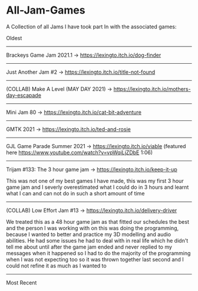 # All-Jam-Games
A Collection of all Jams I have took part In with the associated games:

Oldest
_________________________________________________________________________________________________________________________________________________________________________

Brackeys Game Jam 2021.1 ->  https://lexingto.itch.io/dog-finder

_________________________________________________________________________________________________________________________________________________________________________

Just Another Jam #2 -> https://lexingto.itch.io/title-not-found

_________________________________________________________________________________________________________________________________________________________________________

(COLLAB) Make A Level (MAY DAY 2021) -> https://lexingto.itch.io/mothers-day-escapade

_________________________________________________________________________________________________________________________________________________________________________

Mini Jam 80 -> https://lexingto.itch.io/cat-bit-adventure

_________________________________________________________________________________________________________________________________________________________________________

GMTK 2021 -> https://lexingto.itch.io/ted-and-rosie
_________________________________________________________________________________________________________________________________________________________________________

GJL Game Parade Summer 2021 -> https://lexingto.itch.io/viable (featured here https://www.youtube.com/watch?v=vpWqiLjZDbE 1:06)

_________________________________________________________________________________________________________________________________________________________________________

Trijam #133: The 3 hour game jam -> https://lexingto.itch.io/keep-it-up

This was not one of my best games I have made, this was my first 3 hour game jam and I severly overestimated what I could do in 3 hours and learnt what I can and can not do in such a short amount of time

_________________________________________________________________________________________________________________________________________________________________________

(COLLAB) Low Effort Jam #13 -> https://lexingto.itch.io/delivery-driver 

We treated this as a 48 hour game jam as that fitted our schedules the best and the person I was working with on this was doing the programming, because I wanted to better and practice my 3D modelling and audio abilities. He had some issues he had to deal with in real life which he didn't tell me about until after the game jam ended and never replied to my messages when it happened so I had to do the majority of the programming  when I was not expecting too so it was thrown together last second and I could not refine it as much as I wanted to

_________________________________________________________________________________________________________________________________________________________________________

Most Recent

